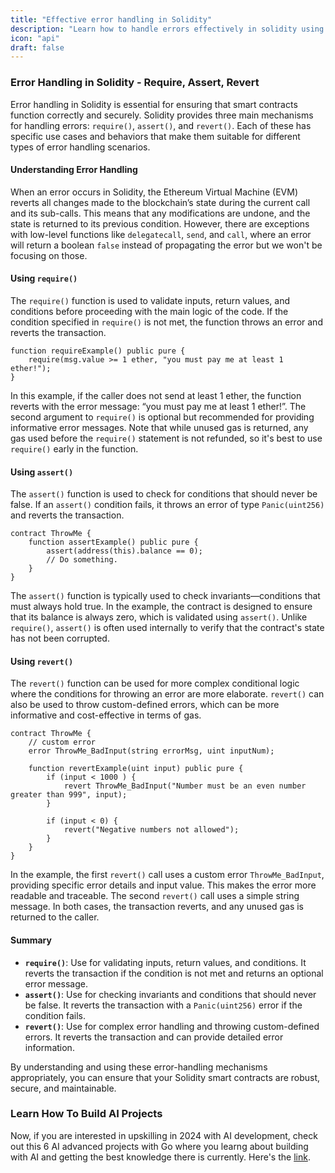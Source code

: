 ```yaml
---
title: "Effective error handling in Solidity"
description: "Learn how to handle errors effectively in solidity using keywords like Require, Revert and Assert."
icon: "api"
draft: false
---
```


### Error Handling in Solidity - Require, Assert, Revert

Error handling in Solidity is essential for ensuring that smart contracts function correctly and securely. Solidity provides three main mechanisms for handling errors: `require()`, `assert()`, and `revert()`. Each of these has specific use cases and behaviors that make them suitable for different types of error handling scenarios.

#### Understanding Error Handling

When an error occurs in Solidity, the Ethereum Virtual Machine (EVM) reverts all changes made to the blockchain’s state during the current call and its sub-calls. This means that any modifications are undone, and the state is returned to its previous condition. However, there are exceptions with low-level functions like `delegatecall`, `send`, and `call`, where an error will return a boolean `false` instead of propagating the error but we won't be focusing on those.

#### Using `require()`

The `require()` function is used to validate inputs, return values, and conditions before proceeding with the main logic of the code. If the condition specified in `require()` is not met, the function throws an error and reverts the transaction.

```solidity
function requireExample() public pure {
    require(msg.value >= 1 ether, "you must pay me at least 1 ether!");
}
```

In this example, if the caller does not send at least 1 ether, the function reverts with the error message: “you must pay me at least 1 ether!”. The second argument to `require()` is optional but recommended for providing informative error messages. Note that while unused gas is returned, any gas used before the `require()` statement is not refunded, so it's best to use `require()` early in the function.

#### Using `assert()`

The `assert()` function is used to check for conditions that should never be false. If an `assert()` condition fails, it throws an error of type `Panic(uint256)` and reverts the transaction.

```solidity
contract ThrowMe {   
    function assertExample() public pure {
        assert(address(this).balance == 0);
        // Do something.
    }
}
```

The `assert()` function is typically used to check invariants—conditions that must always hold true. In the example, the contract is designed to ensure that its balance is always zero, which is validated using `assert()`. Unlike `require()`, `assert()` is often used internally to verify that the contract's state has not been corrupted.

#### Using `revert()`

The `revert()` function can be used for more complex conditional logic where the conditions for throwing an error are more elaborate. `revert()` can also be used to throw custom-defined errors, which can be more informative and cost-effective in terms of gas.

```solidity
contract ThrowMe {   
    // custom error
    error ThrowMe_BadInput(string errorMsg, uint inputNum);

    function revertExample(uint input) public pure {
        if (input < 1000 ) {
            revert ThrowMe_BadInput("Number must be an even number greater than 999", input);
        }

        if (input < 0) {
            revert("Negative numbers not allowed");
        }
    }
}
```

In the example, the first `revert()` call uses a custom error `ThrowMe_BadInput`, providing specific error details and input value. This makes the error more readable and traceable. The second `revert()` call uses a simple string message. In both cases, the transaction reverts, and any unused gas is returned to the caller.

#### Summary

- **`require()`**: Use for validating inputs, return values, and conditions. It reverts the transaction if the condition is not met and returns an optional error message.
- **`assert()`**: Use for checking invariants and conditions that should never be false. It reverts the transaction with a `Panic(uint256)` error if the condition fails.
- **`revert()`**: Use for complex error handling and throwing custom-defined errors. It reverts the transaction and can provide detailed error information.

By understanding and using these error-handling mechanisms appropriately, you can ensure that your Solidity smart contracts are robust, secure, and maintainable.

### Learn How To Build AI Projects

Now, if you are interested in upskilling in 2024 with AI development, check out this 6 AI advanced projects with Go where you learng about building with AI and getting the best knowledge there is currently. Here's the [link](https://akhilsharmatech.gumroad.com/l/zgxqq).